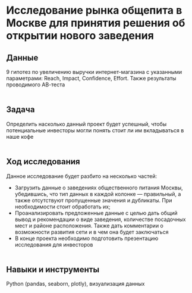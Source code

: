 # Исследование рынка общепита в Москве для принятия решения об открытии нового заведения<br>

## Данные

9 гипотез по увеличению выручки интернет-магазина с указанными параметрами: Reach, Impact, Confidence, Effort. Также результаты проводимого АВ-теста<br><br>

## Задача

Определить насколько данный проект будет успешный, чтобы потенциальные инвесторы могли понять стоит ли им вкладываться в наше кофе<br><br>

## Ход исследования

Данное исследование будет разбито на несколько частей:
- Загрузить данные о заведениях общественного питания Москвы, убедившись, что тип данных в каждой колонке — правильный, 
а также отсутствуют пропущенные значения и дубликаты. При необходимости стоит обработать их;
- Проанализировать предложенные данные с целью дать общий вывод и рекомендации о виде заведения, количестве посадочных мест и районе расположения. 
Также дать комментарии о возможности развития сети и в чем она будет заключаться
- В конце проекта необходимо подготовить презентацию исследования для инвесторов<br><br>

## Навыки и инструменты
Python (pandas, seaborn, plotly), визуализация данных
